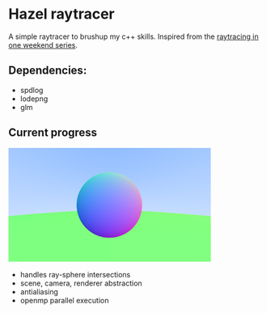 # Hazel raytracer

A simple raytracer to brushup my c++ skills. Inspired from the [raytracing in one weekend series](https://raytracing.github.io/).

## Dependencies:
-   spdlog
-   lodepng
-   glm

## Current progress

![image](gallery/antialiased_sphere.png)
- handles ray-sphere intersections
- scene, camera, renderer abstraction
- antialiasing
- openmp parallel execution